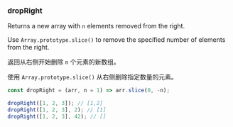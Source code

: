### dropRight

Returns a new array with `n` elements removed from the right.

Use `Array.prototype.slice()` to remove the specified number of elements from the right.

返回从右侧开始删除 `n` 个元素的新数组。

使用 `Array.prototype.slice()` 从右侧删除指定数量的元素。

```js
const dropRight = (arr, n = 1) => arr.slice(0, -n);
```

```js
dropRight([1, 2, 3]); // [1,2]
dropRight([1, 2, 3], 2); // [1]
dropRight([1, 2, 3], 42); // []
```
